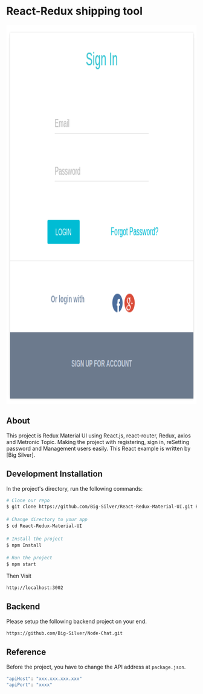 # React-Redux shipping tool

<img width="900" height="1000" src="styles/images/signin.png" border="0" />

## About
This project is Redux Material UI using React.js, react-router, Redux, axios and Metronic Topic.
Making the project with registering, sign in, reSetting password and Management users easily. This React example is written by [Big Silver].

## Development Installation

In the project's directory, run the following commands:

```bash
# Clone our repo
$ git clone https://github.com/Big-Silver/React-Redux-Material-UI.git React-Redux-Material-UI

# Change directory to your app
$ cd React-Redux-Material-UI

# Install the project
$ npm Install

# Run the project
$ npm start

```
Then Visit

```bash
http://localhost:3002
```

## Backend

Please setup the following backend project on your end.
```bash
https://github.com/Big-Silver/Node-Chat.git
```

## Reference

Before the project, you have to change the API address at `package.json`.

```bash
"apiHost": "xxx.xxx.xxx.xxx"
"apiPort": "xxxx"
```


